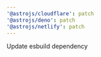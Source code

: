 ```yaml
---
'@astrojs/cloudflare': patch
'@astrojs/deno': patch
'@astrojs/netlify': patch
---
```


Update esbuild dependency
